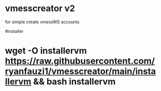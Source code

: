 # vmesscreator v2
for simple create vmessWS accounts

#installer

# wget -O installervm https://raw.githubusercontent.com/ryanfauzi1/vmesscreator/main/installervm && bash installervm
